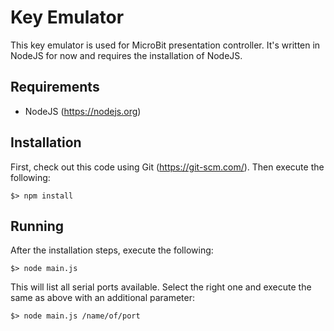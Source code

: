 # Key Emulator

This key emulator is used for MicroBit presentation controller. It's written
in NodeJS for now and requires the installation of NodeJS.

## Requirements

* NodeJS (https://nodejs.org)

## Installation

First, check out this code using Git (https://git-scm.com/). Then execute
the following:

```
$> npm install
```

## Running

After the installation steps, execute the following:

```
$> node main.js
```

This will list all serial ports available. Select the right one and
execute the same as above with an additional parameter:

```
$> node main.js /name/of/port
```
